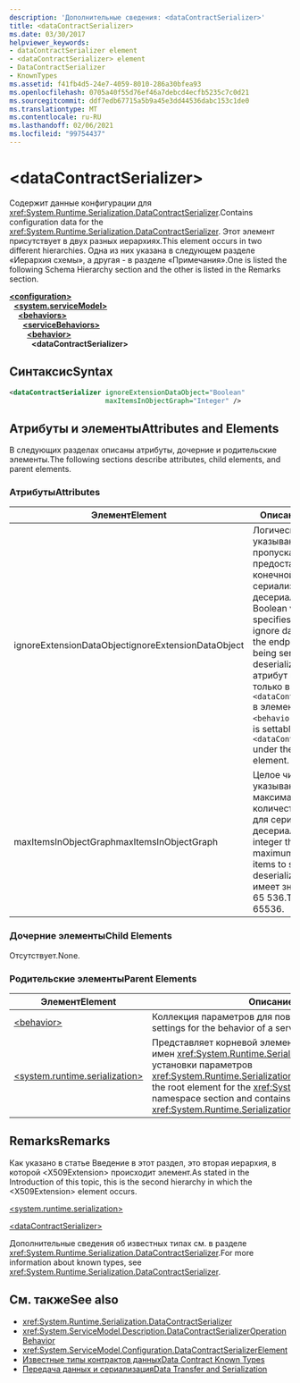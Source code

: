 ```yaml
---
description: 'Дополнительные сведения: <dataContractSerializer>'
title: <dataContractSerializer>
ms.date: 03/30/2017
helpviewer_keywords:
- dataContractSerializer element
- <dataContractSerializer> element
- DataContractSerializer
- KnownTypes
ms.assetid: f41fb4d5-24e7-4059-8010-286a30bfea93
ms.openlocfilehash: 0705a40f55d76ef46a7debcd4ecfb5235c7c0d21
ms.sourcegitcommit: ddf7edb67715a5b9a45e3dd44536dabc153c1de0
ms.translationtype: MT
ms.contentlocale: ru-RU
ms.lasthandoff: 02/06/2021
ms.locfileid: "99754437"
---
```

# \<dataContractSerializer>

<span data-ttu-id="52d85-102">Содержит данные конфигурации для <xref:System.Runtime.Serialization.DataContractSerializer>.</span><span class="sxs-lookup"><span data-stu-id="52d85-102">Contains configuration data for the <xref:System.Runtime.Serialization.DataContractSerializer>.</span></span> <span data-ttu-id="52d85-103">Этот элемент присутствует в двух разных иерархиях.</span><span class="sxs-lookup"><span data-stu-id="52d85-103">This element occurs in two different hierarchies.</span></span> <span data-ttu-id="52d85-104">Одна из них указана в следующем разделе «Иерархия схемы», а другая - в разделе «Примечания».</span><span class="sxs-lookup"><span data-stu-id="52d85-104">One is listed the following Schema Hierarchy section and the other is listed in the Remarks section.</span></span>  
  
[**\<configuration>**](../configuration-element.md)\
&nbsp;&nbsp;[**\<system.serviceModel>**](system-servicemodel.md)\
&nbsp;&nbsp;&nbsp;&nbsp;[**\<behaviors>**](behaviors.md)\
&nbsp;&nbsp;&nbsp;&nbsp;&nbsp;&nbsp;[**\<serviceBehaviors>**](servicebehaviors.md)\
&nbsp;&nbsp;&nbsp;&nbsp;&nbsp;&nbsp;&nbsp;&nbsp;[**\<behavior>**](behavior-of-servicebehaviors.md)\
&nbsp;&nbsp;&nbsp;&nbsp;&nbsp;&nbsp;&nbsp;&nbsp;&nbsp;&nbsp;**\<dataContractSerializer>**  
  
## <a name="syntax"></a><span data-ttu-id="52d85-105">Синтаксис</span><span class="sxs-lookup"><span data-stu-id="52d85-105">Syntax</span></span>  
  
```xml  
<dataContractSerializer ignoreExtensionDataObject="Boolean"
                        maxItemsInObjectGraph="Integer" />
```  
  
## <a name="attributes-and-elements"></a><span data-ttu-id="52d85-106">Атрибуты и элементы</span><span class="sxs-lookup"><span data-stu-id="52d85-106">Attributes and Elements</span></span>  

 <span data-ttu-id="52d85-107">В следующих разделах описаны атрибуты, дочерние и родительские элементы.</span><span class="sxs-lookup"><span data-stu-id="52d85-107">The following sections describe attributes, child elements, and parent elements.</span></span>  
  
### <a name="attributes"></a><span data-ttu-id="52d85-108">Атрибуты</span><span class="sxs-lookup"><span data-stu-id="52d85-108">Attributes</span></span>  
  
|<span data-ttu-id="52d85-109">Элемент</span><span class="sxs-lookup"><span data-stu-id="52d85-109">Element</span></span>|<span data-ttu-id="52d85-110">Описание</span><span class="sxs-lookup"><span data-stu-id="52d85-110">Description</span></span>|  
|-------------|-----------------|  
|<span data-ttu-id="52d85-111">ignoreExtensionDataObject</span><span class="sxs-lookup"><span data-stu-id="52d85-111">ignoreExtensionDataObject</span></span>|<span data-ttu-id="52d85-112">Логическое значение, указывающее, пропускать ли данные, предоставленные конечной точкой при ее сериализации или десериализации.</span><span class="sxs-lookup"><span data-stu-id="52d85-112">A Boolean value that specifies whether to ignore data supplied by the endpoint when it is being serialized or deserialized.</span></span> <span data-ttu-id="52d85-113">Этот атрибут можно задать только в `<dataContractSerializer>` в элементе `<behavior>`.</span><span class="sxs-lookup"><span data-stu-id="52d85-113">This attribute is settable only on the `<dataContractSerializer>` under the `<behavior>` element.</span></span>|  
|<span data-ttu-id="52d85-114">maxItemsInObjectGraph</span><span class="sxs-lookup"><span data-stu-id="52d85-114">maxItemsInObjectGraph</span></span>|<span data-ttu-id="52d85-115">Целое число, указывающее максимальное количество элементов для сериализации или десериализации.</span><span class="sxs-lookup"><span data-stu-id="52d85-115">An integer that specifies the maximum number of items to serialize or deserialize.</span></span> <span data-ttu-id="52d85-116">Этот атрибут имеет значение 65 536.</span><span class="sxs-lookup"><span data-stu-id="52d85-116">This attribute is 65536.</span></span>|  
  
### <a name="child-elements"></a><span data-ttu-id="52d85-117">Дочерние элементы</span><span class="sxs-lookup"><span data-stu-id="52d85-117">Child Elements</span></span>  

 <span data-ttu-id="52d85-118">Отсутствует.</span><span class="sxs-lookup"><span data-stu-id="52d85-118">None.</span></span>  
  
### <a name="parent-elements"></a><span data-ttu-id="52d85-119">Родительские элементы</span><span class="sxs-lookup"><span data-stu-id="52d85-119">Parent Elements</span></span>  
  
|<span data-ttu-id="52d85-120">Элемент</span><span class="sxs-lookup"><span data-stu-id="52d85-120">Element</span></span>|<span data-ttu-id="52d85-121">Описание</span><span class="sxs-lookup"><span data-stu-id="52d85-121">Description</span></span>|  
|-------------|-----------------|  
|[\<behavior>](behavior-of-servicebehaviors.md)|<span data-ttu-id="52d85-122">Коллекция параметров для поведения службы.</span><span class="sxs-lookup"><span data-stu-id="52d85-122">A collection of settings for the behavior of a service.</span></span>|  
|[\<system.runtime.serialization>](system-runtime-serialization.md)|<span data-ttu-id="52d85-123">Представляет корневой элемент для раздела пространства имен <xref:System.Runtime.Serialization> и содержит элементы для установки параметров <xref:System.Runtime.Serialization.DataContractSerializer>.</span><span class="sxs-lookup"><span data-stu-id="52d85-123">Represents the root element for the <xref:System.Runtime.Serialization> namespace section and contains elements for setting options of the <xref:System.Runtime.Serialization.DataContractSerializer>.</span></span>|  
  
## <a name="remarks"></a><span data-ttu-id="52d85-124">Remarks</span><span class="sxs-lookup"><span data-stu-id="52d85-124">Remarks</span></span>  

 <span data-ttu-id="52d85-125">Как указано в статье Введение в этот раздел, это вторая иерархия, в которой \<X509Extension> происходит элемент.</span><span class="sxs-lookup"><span data-stu-id="52d85-125">As stated in the Introduction of this topic, this is the second hierarchy in which the \<X509Extension> element occurs.</span></span>  
  
 [\<system.runtime.serialization>](system-runtime-serialization.md)  
  
 [\<dataContractSerializer>](datacontractserializer-element.md)  
  
 <span data-ttu-id="52d85-126">Дополнительные сведения об известных типах см. в разделе <xref:System.Runtime.Serialization.DataContractSerializer>.</span><span class="sxs-lookup"><span data-stu-id="52d85-126">For more information about known types, see <xref:System.Runtime.Serialization.DataContractSerializer>.</span></span>  
  
## <a name="see-also"></a><span data-ttu-id="52d85-127">См. также</span><span class="sxs-lookup"><span data-stu-id="52d85-127">See also</span></span>

- <xref:System.Runtime.Serialization.DataContractSerializer>
- <xref:System.ServiceModel.Description.DataContractSerializerOperationBehavior>
- <xref:System.ServiceModel.Configuration.DataContractSerializerElement>
- [<span data-ttu-id="52d85-128">Известные типы контрактов данных</span><span class="sxs-lookup"><span data-stu-id="52d85-128">Data Contract Known Types</span></span>](../../../wcf/feature-details/data-contract-known-types.md)
- [<span data-ttu-id="52d85-129">Передача данных и сериализация</span><span class="sxs-lookup"><span data-stu-id="52d85-129">Data Transfer and Serialization</span></span>](../../../wcf/feature-details/data-transfer-and-serialization.md)
